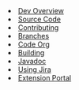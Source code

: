 <li><a href="/development/index.html"><span>Dev Overview</span></a></li>
<li><a href="http://github.com/liquibase/liquibase"><span>Source Code</span></a></li>
<li><a href="/development/contribute.html"><span>Contributing</span></a></li>
<li><a href="/development/branches.html"><span>Branches</span></a></li>
<li><a href="/development/code_org.html"><span>Code Org</span></a></li>
<li><a href="/development/building.html"><span>Building</span></a></li>
<li><a href="/javadoc/index.html"><span>Javadoc</span></a></li>
<li><a href="/development/jira.html"><span>Using Jira</span></a></li>
<li><a href="/extensions/index.html"><span>Extension Portal</span></a></li>
